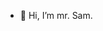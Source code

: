- 👋 Hi, I’m mr. Sam.


<!---
SAM95-1968/SAM95-1968 is a ✨ special ✨ repository because its `README.md` (this file) appears on your GitHub profile.
You can click the Preview link to take a look at your changes.
--->
